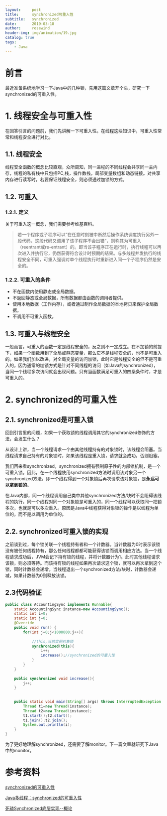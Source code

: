 ```yaml
---
layout:     post
title:      synchronized可重入性
subtitle:   synchronized
date:       2019-03-18
author:     rosewind
header-img: img/animation/19.jpg
catalog: true
tags:
    - Java
---
```


# 前言

最近准备系统地学习一下Java中的几种锁，先用这篇文章开个头，研究一下synchronized的可重入性。

# 1. 线程安全与可重入性

在回答引言的问题前，我们先讲解一下可重入性。在线程这块知识中，可重入性常常和线程安全进行对比。

## 1.1. 线程安全

线程安全函数的概念比较直观，众所周知，同一进程的不同线程会共享同一主内存，线程的私有栈中只包括PC,栈，操作数栈，局部变量数组和动态链接。对共享内存进行读写时，若要保证线程安全，则必须通过加锁的方式。

## 1.2. 可重入

### 1.2.1. 定义

关于可重入这一概念，我们需要参考维基百科。

> 若一个程序或子程序可以“在任意时刻被中断然后操作系统调度执行另外一段代码，这段代码又调用了该子程序不会出错”，则称其为可重入（reentrant或re-entrant）的。即当该子程序正在运行时，执行线程可以再次进入并执行它，仍然获得符合设计时预期的结果。与多线程并发执行的线程安全不同，可重入强调对单个线程执行时重新进入同一个子程序仍然是安全的。

### 1.2.2. 可重入的条件

- 不在函数内使用静态或全局数据。
- 不返回静态或全局数据，所有数据都由函数的调用者提供。
- 使用本地数据（工作内存），或者通过制作全局数据的本地拷贝来保护全局数据。
- 不调用不可重入函数。

## 1.3. 可重入与线程安全

一般而言，可重入的函数一定是线程安全的，反之则不一定成立。在不加锁的前提下，如果一个函数用到了全局或静态变量，那么它不是线程安全的，也不是可重入的。如果我们加以改进，对全局变量的访问加锁，此时它是线程安全的但不是可重入的，因为通常的枷锁方式是针对不同线程的访问（如Java的synchronized），当同一个线程多次访问就会出现问题。只有当函数满足可重入的四条条件时，才是可重入的。

# 2. synchronized的可重入性

## 2.1. synchronized是可重入锁

回到引言里的问题，如果一个获取锁的线程调用其它的synchronized修饰的方法，会发生什么？

从设计上讲，当一个线程请求一个由其他线程持有的对象锁时，该线程会阻塞。当线程请求自己持有的对象锁时，如果该线程是重入锁，请求就会成功，否则阻塞。

我们回来看synchronized，synchronized拥有强制原子性的内部锁机制，是一个可重入锁。因此，在一个线程使用synchronized方法时调用该对象另一个synchronized方法，即一个线程得到一个对象锁后再次请求该对象锁，是**永远可以拿到锁的**。

在Java内部，同一个线程调用自己类中其他synchronized方法/块时不会阻碍该线程的执行，同一个线程对同一个对象锁是可重入的，同一个线程可以获取同一把锁多次，也就是可以多次重入。原因是Java中线程获得对象锁的操作是以线程为单位的，而不是以调用为单位的。

## 2.2. synchronized可重入锁的实现

之前谈到过，每个锁关联一个线程持有者和一个计数器。当计数器为0时表示该锁没有被任何线程持有，那么任何线程都都可能获得该锁而调用相应方法。当一个线程请求成功后，JVM会记下持有锁的线程，并将计数器计为1。此时其他线程请求该锁，则必须等待。而该持有锁的线程如果再次请求这个锁，就可以再次拿到这个锁，同时计数器会递增。当线程退出一个synchronized方法/块时，计数器会递减，如果计数器为0则释放该锁。

## 2.3代码验证

```java
public class AccountingSync implements Runnable{
    static AccountingSync instance=new AccountingSync();
    static int i=0;
    static int j=0;
    @Override
    public void run() {
        for(int j=0;j<1000000;j++){
 
            //this,当前实例对象锁
            synchronized(this){
                i++;
                increase();//synchronized的可重入性
            }
        }
    }
 
    public synchronized void increase(){
        j++;
    }
 
 
    public static void main(String[] args) throws InterruptedException {
        Thread t1=new Thread(instance);
        Thread t2=new Thread(instance);
        t1.start();t2.start();
        t1.join();t2.join();
        System.out.println(i);
    }
}
```

为了更好地理解synchronized，还需要了解monitor。下一篇文章就研究下Java中的monitor。

# 参考资料

[synchronized的可重入性](https://blog.csdn.net/u010002184/article/details/72938691)

[Java多线程：synchronized的可重入性](https://www.jianshu.com/p/5379356c648f)

[死磕Synchronized底层实现--概论](https://juejin.im/post/5bfe6ddee51d45491b0163eb)